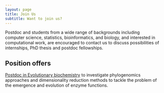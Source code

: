 ```yaml
---
layout: page
title: Join Us
subtitle: Want to join us?
---
```


Postdoc and students from a wide range of backgrounds including computer
science, statistics, bioinformatics, and biology, and interested in
computational work, are encouraged to contact us to discuss possibilities of
internships, PhD thesis and postdoc fellowships.

## Position offers

[Postdoc in Evolutionary
  biochemistry](../files/postdoc_evolutionary_biochemistry.pdf)
  to investigate phylogenomics  approaches  and dimensionality  reduction
  methods  to  tackle  the  problem  of  the  emergence  and  evolution  of
  enzyme functions. 
